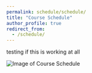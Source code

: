 ```yaml
---
permalink: schedule/schedule/
title: "Course Schedule"
author_profile: true
redirect_from: 
  - /schedule/
---
```


testing if this is working at all

![Image of Course Schedule](eas574.github.io/images/schedule.jpg "Course Schedule")
